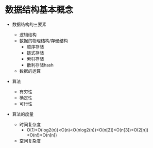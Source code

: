 # 数据结构基本概念

+ 数据结构的三要素
  + 逻辑结构
  + 数据的物理结构/存储结构
    + 顺序存储
    + 链式存储
    + 索引存储
    + 散利存储hash
  + 数据的运算

+ 算法
  + 有穷性
  + 确定性
  + 可行性

+ 算法的度量
  + 时间复杂度
    + O(1)<O(log2(n))<O(n)<O(nlog2(n))<O(n[2])<O(n[3])<O(2[n])<O(n!)<O(n[n])
  + 空间复杂度